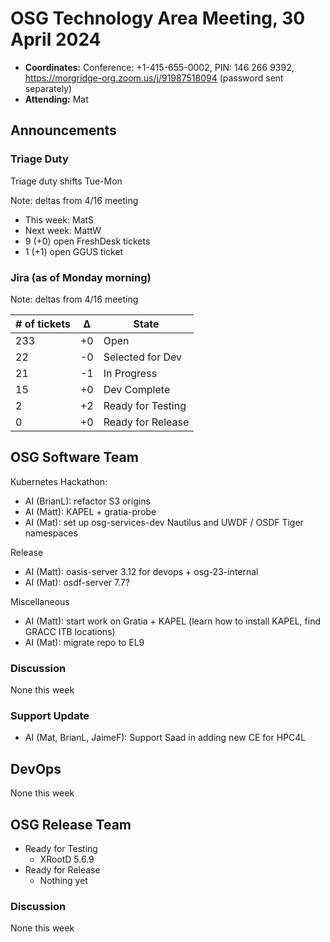 # OSG Technology Area Meeting, 30 April 2024

-   **Coordinates:** Conference: +1-415-655-0002, PIN: 146 266 9392,
    <https://morgridge-org.zoom.us/j/91987518094> (password sent separately)
-   **Attending:**  Mat

## Announcements


### Triage Duty

Triage duty shifts Tue-Mon

Note: deltas from 4/16 meeting

-   This week: MatS
-   Next week: MattW
-   9 (+0) open FreshDesk tickets
-   1 (+1) open GGUS ticket

### Jira (as of Monday morning)

Note: deltas from 4/16 meeting

| # of tickets | &Delta; | State             |
|--------------|---------|-------------------|
| 233          | +0      | Open              |
| 22           | -0      | Selected for Dev  |
| 21           | -1      | In Progress       |
| 15           | +0      | Dev Complete      |
| 2            | +2      | Ready for Testing |
| 0            | +0      | Ready for Release |

## OSG Software Team

Kubernetes Hackathon:
-   AI (BrianL): refactor S3 origins
-   AI (Matt): KAPEL + gratia-probe
-   AI (Mat): set up osg-services-dev Nautilus and UWDF / OSDF Tiger namespaces

Release
-   AI (Matt): oasis-server 3.12 for devops + osg-23-internal
-   AI (Mat): osdf-server 7.7?

Miscellaneous
-   AI (Matt): start work on Gratia + KAPEL (learn how to install KAPEL, find GRACC ITB locations)
-   AI (Mat): migrate repo to EL9

### Discussion

None this week

### Support Update

-   AI (Mat, BrianL, JaimeF): Support Saad in adding new CE for HPC4L

## DevOps

None this week

## OSG Release Team

-   Ready for Testing
    -   XRootD 5.6.9
-   Ready for Release
    -   Nothing yet

### Discussion

None this week
